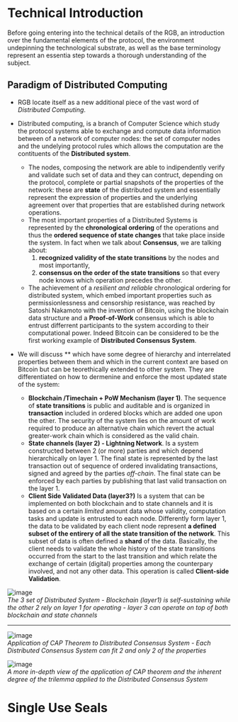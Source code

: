 # Technical Introduction

Before going entering into the technical details of the RGB, an introduction over the fundamental elements of the protocol, the environment undepinning the technological substrate, as well as the base terminology represent an essentia step towards a thorough understanding of the subject.

## Paradigm of Distributed Computing

* RGB locate itself as a new additional piece of the vast word of *Distributed Computing*.
* Distributed computing, is a branch of Computer Science which study the protocol systems able to exchange and compute data information between of a network of computer nodes: the set of computer nodes and the undelying protocol rules which allows the computation are the contituents of the **Distributed system**.  
  * The nodes, composing the network are able to indipendently verify and validate such set of data and they can contruct, depending on the protocol, complete or partial snapshots of the properties of the network: these are **state** of the distributed system and essentially represent the expression of properties and the underlying agreement over that properties that are established during network operations.
  * The most important properties of a Distributed Systems is represented by the **chronological ordering** of the operations and thus the **ordered sequence of state changes** that take place inside the system. In fact when we talk about **Consensus**, we are talking about:
    1.  **recognized validity of the state transitions** by the nodes and most importantly,
    2.  **consensus on the order of the state transitions** so that every node knows which operation precedes the other.
  * The achievement of a *resilient and reliable* chronological ordering for distributed system, which embed important properties such as permissionlessness and censorship resistance, was reached by Satoshi Nakamoto with the invention of Bitcoin, using the blockchain data structure and a **Proof-of-Work** consensus which is able to entrust differrent participants to the system according to their computational power. Indeed Bitcoin can be considered to be the first working example of **Distributed Consensus System**.     

* We will discuss ** which have some degree of hierarchy and interrelated properties between them and which in the current context are based on Bitcoin but can be teorethically extended to other system. They are differentiated on how to dermenine and enforce the most updated state of the system:
  * **Blockchain /Timechain + PoW Mechanism (layer 1)**. The sequence of **state transitions** is public and auditable and is organized in **transaction** included in ordered blocks which are added one upon the other. The security of the system lies on the amount of work required to produce an alternative chain which revert the actual greater-work chain which is considered as the valid chain.
  * **State channels (layer 2) - Lightning Network**. Is a system constructed between 2 (or more) parties and which depend hierarchically on layer 1. The final state is represented by the last transaction out of sequence of ordered invalidating transactions, signed and agreed by the parties *off-chain*. The final state can be enforced by each parties by publishing that last valid transaction on the layer 1.
  * **Client Side Validated Data (layer3?)** Is a system that can be implemented on both blockchain and to state channels and it is based on a certain *limited* amount data whose validity, computation tasks and update is entrusted to each node. Differently form layer 1, the data to be validated by each client node represent **a defined subset of the entirery of all the state transition of the network**. This subset of data is often defined a **shard** of the data. Basically, the client needs to validate the whole history of the state transitions occurred from the start to the last transition and which relate the exchange of certain (digital) properties among the counterpary involved, and not any other data. This operation is called **Client-side Validation**.
 
![image](https://github.com/parsevalbtc/RGB-Documentation/assets/74722637/ac60cc0d-0d3f-4dbd-a7c5-2cef5ac1b765)  
*The 3 set of Distributed System - Blockchain (layer1) is self-sustaining while the other 2 rely on layer 1 for operating - layer 3 can operate on top of both blockchain and state channels*

---

![image](https://github.com/parsevalbtc/RGB-Documentation/assets/74722637/022ad2c0-f07d-4754-a3e6-a150bd64abdf)  
*Application of CAP Theorem to Distributed Consensus System - Each Distributed Consensus System can fit 2 and only 2 of the properties*

![image](https://github.com/parsevalbtc/RGB-Documentation/assets/74722637/329040c2-1cbd-4bcf-91dc-3242474874c0)  
*A more in-depth view of the application of CAP theorem and the inherent degree of the trilemma applied to the Distributed Consensus System*  


# Single Use Seals




